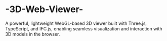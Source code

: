 # -3D-Web-Viewer-
A powerful, lightweight WebGL-based 3D viewer built with Three.js, TypeScript, and IFC.js, enabling seamless visualization and interaction with 3D models in the browser.
